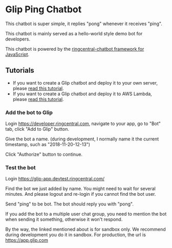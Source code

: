 # Glip Ping Chatbot

This chatbot is super simple, it replies "pong" whenever it receives "ping".

This chatbot is mainly served as a hello-world style demo bot for developers.

This chatbot is powered by the [ringcentral-chatbot framework for JavaScript](https://github.com/ringcentral/ringcentral-chatbot-js).


## Tutorials

- If you want to create a Glip chatbot and deploy it to your own server, please [read this tutorial](https://github.com/tylerlong/glip-ping-chatbot/tree/express).
- If you want to create a Glip chatbot and deploy it to AWS Lambda, please [read this tutorial](https://github.com/tylerlong/glip-ping-chatbot/tree/lambda).


### Add the bot to Glip

Login https://developer.ringcentral.com, navigate to your app, go to "Bot" tab, click "Add to Glip" button.

Give the bot a name. (during development, I normally name it the current timestamp, such as "2018-11-20-12-13")

Click "Authorize" button to continue.


### Test the bot

Login https://glip-app.devtest.ringcentral.com/

Find the bot we just added by name. You might need to wait for several minutes. And please logout and re-login if you cannot find the bot user.

Send "ping" to be bot. The bot should reply you with "pong".

If you add the bot to a multiple user chat group, you need to mention the bot when sending it something, otherwise it won't respond.

By the way, the linked mentioned about is for sandbox only. We recommend during development you do it in sandbox. For production, the url is https://app.glip.com

